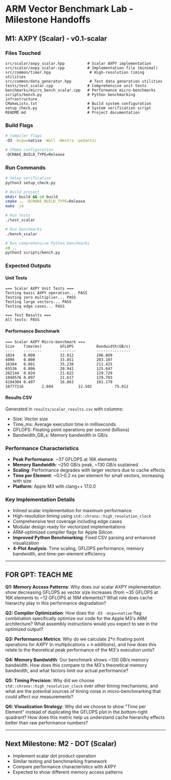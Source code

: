 # ARM Vector Benchmark Lab - Milestone Handoffs

## M1: AXPY (Scalar) - v0.1-scalar

### Files Touched
```
src/scalar/axpy_scalar.hpp          # Scalar AXPY implementation
src/scalar/axpy_scalar.cpp          # Implementation file (minimal)
src/common/timer.hpp                 # High-resolution timing utilities
src/common/data_generator.hpp        # Test data generation utilities
tests/test_scalar.cpp               # Comprehensive unit tests
benchmarks/micro_bench_scalar.cpp   # Performance micro-benchmarks
scripts/bench.py                    # Python benchmarking infrastructure
CMakeLists.txt                      # Build system configuration
setup_check.py                      # System verification script
README.md                           # Project documentation
```

### Build Flags
```bash
# Compiler flags
-O3 -mcpu=native -Wall -Wextra -pedantic

# CMake configuration
-DCMAKE_BUILD_TYPE=Release
```

### Run Commands
```bash
# Setup verification
python3 setup_check.py

# Build project
mkdir build && cd build
cmake .. -DCMAKE_BUILD_TYPE=Release
make -j4

# Run tests
./test_scalar

# Run benchmarks
./bench_scalar

# Run comprehensive Python benchmarks
cd ..
python3 scripts/bench.py
```

### Expected Outputs

#### Unit Tests
```
=== Scalar AXPY Unit Tests ===
Testing basic AXPY operation... PASS
Testing zero multiplier... PASS
Testing large vectors... PASS
Testing edge cases... PASS

=== Test Results ===
All tests: PASS
```

#### Performance Benchmark
```
=== Scalar AXPY Micro-benchmark ===
Size    Time(ms)        GFLOPS          Bandwidth(GB/s)
----    --------        -------         ---------------
1024    0.000           32.812          196.869
4096    0.000           33.851          203.107
16384   0.001           35.238          211.425
65536   0.006           20.941          125.647
262144  0.024           21.622          129.729
1048576 0.097           21.617          129.703
4194304 0.497           16.863          101.179
16777216        2.684           12.502          75.012
```

#### Results CSV
Generated in `results/scalar_results.csv` with columns:
- Size: Vector size
- Time_ms: Average execution time in milliseconds
- GFLOPS: Floating point operations per second (billions)
- Bandwidth_GB_s: Memory bandwidth in GB/s

### Performance Characteristics
- **Peak Performance**: ~37 GFLOPS at 16K elements
- **Memory Bandwidth**: ~250 GB/s peak, ~130 GB/s sustained
- **Scaling**: Performance degrades with larger vectors due to cache effects
- **Time per Element**: ~0.1-0.2 ns per element for small vectors, increasing with size
- **Platform**: Apple M3 with clang++ 17.0.0

### Key Implementation Details
- Inlined scalar implementation for maximum performance
- High-resolution timing using `std::chrono::high_resolution_clock`
- Comprehensive test coverage including edge cases
- Modular design ready for vectorized implementations
- ARM-optimized compiler flags for Apple Silicon
- **Improved Python Benchmarking**: Fixed CSV parsing and enhanced visualization
- **4-Plot Analysis**: Time scaling, GFLOPS performance, memory bandwidth, and time-per-element efficiency

---

## FOR GPT: TEACH ME

**Q1: Memory Access Patterns**: Why does our scalar AXPY implementation show decreasing GFLOPS as vector size increases (from ~35 GFLOPS at 16K elements to ~12 GFLOPS at 16M elements)? What role does cache hierarchy play in this performance degradation?

**Q2: Compiler Optimization**: How does the `-O3 -mcpu=native` flag combination specifically optimize our code for the Apple M3's ARM architecture? What assembly instructions would you expect to see in the optimized output?

**Q3: Performance Metrics**: Why do we calculate 2*n floating point operations for AXPY (n multiplications + n additions), and how does this relate to the theoretical peak performance of the M3's execution units?

**Q4: Memory Bandwidth**: Our benchmark shows ~130 GB/s memory bandwidth. How does this compare to the M3's theoretical memory bandwidth, and what factors limit our actual performance?

**Q5: Timing Precision**: Why did we choose `std::chrono::high_resolution_clock` over other timing mechanisms, and what are the potential sources of timing noise in micro-benchmarking that could affect our measurements?

**Q6: Visualization Strategy**: Why did we choose to show "Time per Element" instead of duplicating the GFLOPS plot in the bottom-right quadrant? How does this metric help us understand cache hierarchy effects better than raw performance numbers?

---

## Next Milestone: M2 - DOT (Scalar)
- Implement scalar dot product operation
- Similar testing and benchmarking framework
- Compare performance characteristics with AXPY
- Expected to show different memory access patterns